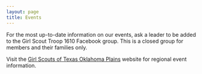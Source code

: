 ```yaml
---
layout: page
title: Events
---
```


For the most up-to-date information on our events, ask a leader to be added to the Girl Scout Troop 1610 Facebook group.  This is a closed group for members and their families only.

Visit the [Girl Scouts of Texas Oklahoma Plains](https://www.gs-top.org/en/events/event-list.html) website for regional event information.
